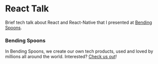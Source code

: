 # React Talk

Brief tech talk about React and React-Native that I presented at [Bending Spoons](bendingspoons.com).

### Bending Spoons

In Bending Spoons, we create our own tech products, used and loved by millions all around the world.
Interested? [Check us out](http://bndspn.com/2fKggTa)!
